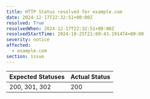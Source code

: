 ```yaml
---
title: HTTP Status resolved for example.com
date: 2024-12-17T22:32:51+00:00Z
resolved: True
resolvedWhen: 2024-12-17T22:32:51+00:00Z
resolvedStartTime: 2024-10-25T21:09:43.191474+00:00
severity: notice
affected:
  - example.com
section: issue
---
```


| Expected Statuses | Actual Status  |
|-------------------|----------------|
| 200, 301, 302 | 200 |
